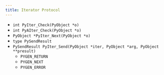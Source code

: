 ```yaml
---
title: Iterator Protocol
---
```


- `int PyIter_Check(PyObject *o)`
- `int PyAIter_Check(PyObject *o)`
- `PyObject *PyIter_Next(PyObject *o)`
- `type PySendResult`
- `PySendResult PyIter_Send(PyObject *iter, PyObject *arg, PyObject **presult)`
    + `PYGEN_RETURN`
    + `PYGEN_NEXT`
    + `PYGEN_ERROR`

